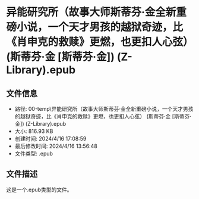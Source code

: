 ﻿# 异能研究所（故事大师斯蒂芬·金全新重磅小说，一个天才男孩的越狱奇迹，比《肖申克的救赎》更燃，也更扣人心弦） (斯蒂芬·金 [斯蒂芬·金]) (Z-Library).epub

## 文件信息
- 路径: 00-temp\异能研究所（故事大师斯蒂芬·金全新重磅小说，一个天才男孩的越狱奇迹，比《肖申克的救赎》更燃，也更扣人心弦） (斯蒂芬·金 [斯蒂芬·金]) (Z-Library).epub
- 大小: 816.93 KB
- 创建时间: 2024/4/16 17:08:59
- 最后修改时间: 2024/4/16 13:56:48
- 文件类型: .epub

## 文件描述
这是一个.epub类型的文件。

